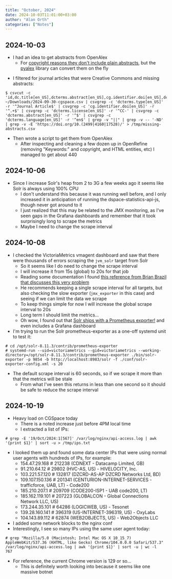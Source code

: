 ```yaml
---
title: "October, 2024"
date: 2024-10-03T11:01:00+03:00
author: "Alan Orth"
categories: ["Notes"]
---
```


## 2024-10-03

- I had an idea to get abstracts from OpenAlex
  - For [copyright reasons they don't include plain abstracts](https://docs.openalex.org/api-entities/works/work-object#abstract_inverted_index), but the [pyalex](https://github.com/J535D165/pyalex) library can convert them on the fly

<!--more-->

- I filtered for journal articles that were Creative Commons and missing abstracts:

```console
$ csvcut -c 'id,dc.title[en_US],dcterms.abstract[en_US],cg.identifier.doi[en_US],dcterms.type[en_US],dcterms.language[en_US],dcterms.license[en_US]' ~/Downloads/2024-09-30-cgspace.csv | csvgrep -c 'dcterms.type[en_US]' -r '^Journal Article$' | csvgrep -c 'cg.identifier.doi[en_US]' -r '^.+$' | csvgrep -c 'dcterms.license[en_US]' -r '^CC-' | csvgrep -c 'dcterms.abstract[en_US]' -r '^$' | csvgrep -c 'dcterms.language[en_US]' -r '^en$' | grep -v "||" | grep -v -- '-ND' | grep -v -E 'https://doi.org/10.(2499|4160|17528)/' > /tmp/missing-abstracts.csv
```

- Then wrote a script to get them from OpenAlex
  - After inspecting and cleaning a few dozen up in OpenRefine (removing "Keywords:" and copyright, and HTML entities, etc) I managed to get about 440

## 2024-10-06

- Since I increase Solr's heap from 2 to 3G a few weeks ago it seems like Solr is always using 100% CPU
  - I don't understand this because it was running well before, and I only increased it in anticipation of running the dspace-statistics-api-js, though never got around to it
  - I just realized that this may be related to the JMX monitoring, as I've seen gaps in the Grafana dashboards and remember that it took surprisingly long to scrape the metrics
  - Maybe I need to change the scrape interval

## 2024-10-08

- I checked the VictoriaMetrics vmagent dashboard and saw that there were thousands of errors scraping the `jvm_solr` target from Solr
  - So it seems like I do need to change the scrape interval
  - I will increase it from 15s (global) to 20s for that job
  - Reading some documentation I found [this reference from Brian Brazil that discusses this very problem](https://www.robustperception.io/keep-it-simple-scrape_interval-id/)
  - He recommends keeping a single scrape interval for all targets, but also checking the slow exporter (`jmx_exporter` in this case) and seeing if we can limit the data we scrape
  - To keep things simple for now I will increase the global scrape interval to 20s
  - Long term I should limit the metrics...
  - Oh wow, I found out that [Solr ships with a Prometheus exporter!](https://solr.apache.org/guide/8_11/monitoring-solr-with-prometheus-and-grafana.html) and even includes a Grafana dashboard
- I'm trying to run the Solr prometheus-exporter as a one-off systemd unit to test it:

```console
# cd /opt/solr-8.11.3/contrib/prometheus-exporter
# systemd-run --uid=victoriametrics --gid=victoriametrics --working-directory=/opt/solr-8.11.3/contrib/prometheus-exporter ./bin/solr-exporter -p 9854 -b http://localhost:8983/solr -f ./conf/solr-exporter-config.xml -s 20
```

- The default scrape interval is 60 seconds, so if we scrape it more than that the metrics will be stale
  - From what I've seen this returns in less than one second so it should be safe to reduce the scrape interval

## 2024-10-19

- Heavy load on CGSpace today
  - There is a noted increase just before 4PM local time
  - I extracted a list of IPs:

```console
# grep -E '19/Oct/2024:1[567]' /var/log/nginx/api-access.log | awk '{print $1}' | sort -u > /tmp/ips.txt
```

- I looked them up and found some data center IPs that were using normal user agents with hundreds of IPs, for example:
  - 154.47.29.168 # 212238 (CDNEXT - Datacamp Limited, GB)
  - 91.210.64.12 # 29802 (HVC-AS, US) - HIVELOCITY, Inc.
  - 103.221.57.120 # 132817 (DZCRD-AS-AP DZCRD Networks Ltd, BD)
  - 109.107.150.136 # 201341 (CENTURION-INTERNET-SERVICES - trafficforce, UAB, LT) - Code200
  - 185.210.207.1 # 209709 (CODE200-ISP1 - UAB code200, LT)
  - 185.162.119.101 # 207223 (GLOBALCON - Global Connections Network LLC, US)
  - 173.244.35.101 # 64286 (LOGICWEB, US) - Tesonet
  - 139.28.160.141 # 396319 (US-INTERNET-396319, US) - OxyLabs
  - 104.143.89.112 # 62874 (WEB2OBJECTS, US) - Web2Objects LLC
- I added some network blocks to the nginx conf
- Interestingly, I see so many IPs using the same user agent today:

```console
# grep "Mozilla/5.0 (Macintosh; Intel Mac OS X 10_15_7) AppleWebKit/537.36 (KHTML, like Gecko) Chrome/104.0.0.0 Safari/537.3" /var/log/nginx/api-access.log | awk '{print $1}' | sort -u | wc -l
767
```

- For reference, the current Chrome version is 129 or so...
  - This is definitely worth looking into because it seems like one massive botnet

<!-- vim: set sw=2 ts=2: -->
